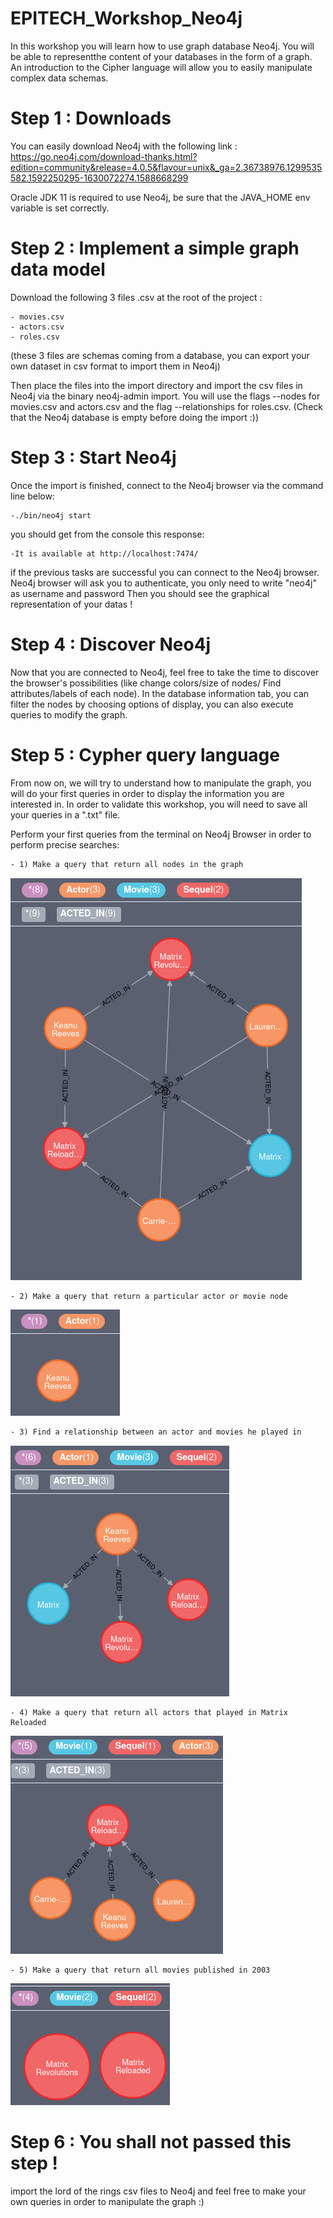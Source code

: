 # EPITECH_Workshop_Neo4j

In this workshop you will learn how to use graph database Neo4j. You will be able to representthe content of your databases in the form of a graph.
An introduction to the Cipher language will allow you to easily manipulate complex data schemas.

# Step 1 : Downloads

You can easily download Neo4j with the following link : https://go.neo4j.com/download-thanks.html?edition=community&release=4.0.5&flavour=unix&_ga=2.36738976.1299535582.1592250295-1630072274.1588668299

Oracle JDK 11 is required to use Neo4j, be sure that the JAVA_HOME env variable is set correctly.

# Step 2 : Implement a simple graph data model

Download the following 3 files .csv at the root of the project :

    - movies.csv
    - actors.csv
    - roles.csv
    
(these 3 files are schemas coming from a database, you can export your own dataset in csv format to import them in Neo4j)

Then place the files into the import directory and import the csv files in Neo4j via the binary neo4j-admin import.
You will use the flags --nodes for movies.csv and actors.csv and the flag --relationships for roles.csv.
(Check that the Neo4j database is empty before doing the import :))

# Step 3 : Start Neo4j

Once the import is finished, connect to the Neo4j browser via the command line below:
    
    -./bin/neo4j start

you should get from the console this response: 

    -It is available at http://localhost:7474/

if the previous tasks are successful you can connect to the Neo4j browser.
Neo4j browser will ask you to authenticate, you only need to write "neo4j" as username and password
Then you should see the graphical representation of your datas ! 

# Step 4 : Discover Neo4j

Now that you are connected to Neo4j, feel free to take the time to discover the browser's possibilities (like change colors/size of nodes/ Find attributes/labels of each node).
In the database information tab, you can filter the nodes by choosing options of display, you can also execute queries to modify the graph.

# Step 5 : Cypher query language

From now on, we will try to understand how to manipulate the graph, you will do your first queries in order to display the information you are interested in.
In order to validate this workshop, you will need to save all your queries in a ".txt" file.


Perform your first queries from the terminal on Neo4j Browser in order to perform precise searches: 
   
    - 1) Make a query that return all nodes in the graph
   
![Screenshot](Screenshot1.png)
     
    - 2) Make a query that return a particular actor or movie node

![Screenshot](Screenshot2.png)

    - 3) Find a relationship between an actor and movies he played in 
 
![Screenshot](Screenshot3.png)

    - 4) Make a query that return all actors that played in Matrix Reloaded
    
![Screenshot](Screenshot4.png)
 
    - 5) Make a query that return all movies published in 2003
![Screenshot](Screenshot5.png)


# Step 6 : You shall not passed this step !

import the lord of the rings csv files to Neo4j and feel free to make your own queries in order to manipulate the graph :)
